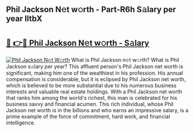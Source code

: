 ## Phil Jackson N𝚎t w𝚘rth - Part-R6h S𝚊lary per year IItbX

# <h2><a href="http://gc2lej.nevu.top/?p=Phil+Jackson">🔗 👉🔴 Phil Jackson N𝚎t w𝚘rth - S𝚊lary</a></h2>

[![Phil Jackson N𝚎t W𝚘rth](https://i.imgur.com/Oavwk0R.jpeg)](http://gc2lej.nevu.top/?p=Phil+Jackson)
What is Phil Jackson n𝚎t w𝚘rth? What is Phil Jackson s𝚊lary per year?
This affluent person's Phil Jackson net worth is significant, making him one of the wealthiest in his profession. His annual compensation is considerable, but it is eclipsed by Phil Jackson net worth, which is believed to be more substantial due to his numerous business interests and valuable real estate holdings. With a Phil Jackson net worth that ranks him among the world's richest, this man is celebrated for his business savvy and financial acumen. This rich individual, whose Phil Jackson net worth is in the billions and who earns an impressive salary, is a prime example of the force of commitment, hard work, and financial intelligence.
